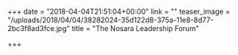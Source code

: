 +++
date = "2018-04-04T21:51:04+00:00"
link = ""
teaser_image = "/uploads/2018/04/04/38282024-35d122d8-375a-11e8-8d77-2bc3f8ad3fce.jpg"
title = "The Nosara Leadership Forum"

+++

